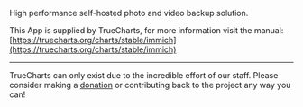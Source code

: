 High performance self-hosted photo and video backup solution.

This App is supplied by TrueCharts, for more information visit the manual: [https://truecharts.org/charts/stable/immich](https://truecharts.org/charts/stable/immich)

---

TrueCharts can only exist due to the incredible effort of our staff.
Please consider making a [donation](https://truecharts.org/sponsor) or contributing back to the project any way you can!

